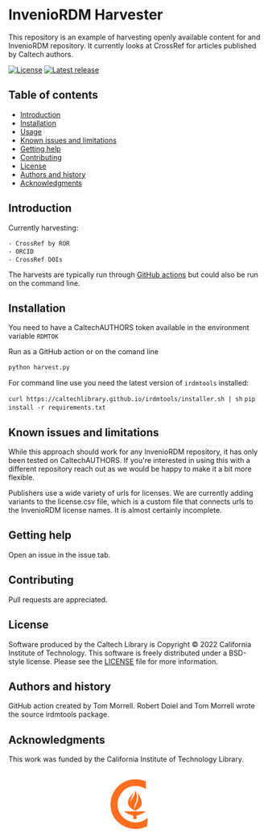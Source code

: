 # InvenioRDM Harvester

This repository is an example of harvesting openly available content for and
InvenioRDM repository. It currently looks at CrossRef for articles published by
Caltech authors.

[![License](https://img.shields.io/badge/License-BSD--like-lightgrey)](https://choosealicense.com/licenses/bsd-3-clause)
[![Latest
release](https://img.shields.io/github/v/release/caltechlibrary/irdm_harvester.svg?color=b44e88)](https://github.com/irdm_harvester/template/releases)


## Table of contents

* [Introduction](#introduction)
* [Installation](#installation)
* [Usage](#usage)
* [Known issues and limitations](#known-issues-and-limitations)
* [Getting help](#getting-help)
* [Contributing](#contributing)
* [License](#license)
* [Authors and history](#authors-and-history)
* [Acknowledgments](#authors-and-acknowledgments)


## Introduction

Currently harvesting:

    - CrossRef by ROR
    - ORCID
    - CrossRef DOIs

The harvests are typically run through [GitHub actions](https://github.com/caltechlibrary/irdm_harvester/actions) 
but could also be run on the command line.

## Installation

You need to have a CaltechAUTHORS token available in the environment variable 
`RDMTOK`

Run as a GitHub action or on the comand line

```bash
python harvest.py
```

For command line use you need the latest version of `irdmtools` installed:

`curl https://caltechlibrary.github.io/irdmtools/installer.sh | sh`
`pip install -r requirements.txt`

## Known issues and limitations

While this approach should work for any InvenioRDM repository, it has only been tested on 
CaltechAUTHORS. If you're interested in using this with a different repository reach out as we
would be happy to make it a bit more flexible.

Publishers use a wide variety of urls for licenses. We are currently adding
variants to the license.csv file, which is a custom file that connects urls to
the InvenioRDM license names. It is almost certainly incomplete.

## Getting help

Open an issue in the issue tab.

## Contributing

Pull requests are appreciated.

## License

Software produced by the Caltech Library is Copyright © 2022 California Institute of Technology.  This software is freely distributed under a BSD-style license.  Please see the [LICENSE](LICENSE) file for more information.

## Authors and history

GitHub action created by Tom Morrell. Robert Doiel and Tom Morrell wrote
the source irdmtools package.

## Acknowledgments

This work was funded by the California Institute of Technology Library.


<div align="center">
  <br>
  <a href="https://www.caltech.edu">
    <img width="100" height="100" src="https://raw.githubusercontent.com/caltechlibrary/template/main/.graphics/caltech-round.png">
  </a>
</div>

